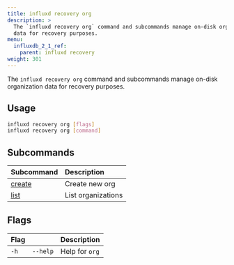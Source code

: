 ```yaml
---
title: influxd recovery org
description: >
  The `influxd recovery org` command and subcommands manage on-disk organization 
  data for recovery purposes.
menu:
  influxdb_2_1_ref:
    parent: influxd recovery
weight: 301
---
```


The `influxd recovery org` command and subcommands manage on-disk organization 
data for recovery purposes.

## Usage
```sh
influxd recovery org [flags]
influxd recovery org [command]
```

## Subcommands
| Subcommand                                                          | Description        |
| :------------------------------------------------------------------ | :----------------- |
| [create](/influxdb/v2.1/reference/cli/influxd/recovery/org/create/) | Create new org     |
| [list](/influxdb/v2.1/reference/cli/influxd/recovery/org/list/)     | List organizations |

## Flags
| Flag |          | Description    |
| :--- | :------- | :------------- |
| `-h` | `--help` | Help for `org` |